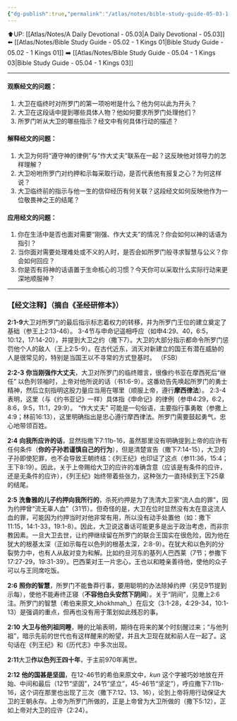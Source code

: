 ```yaml
---
{"dg-publish":true,"permalink":"/atlas/notes/bible-study-guide-05-03-1-kings-02-01-12/","noteIcon":""}
---
```


⬆️UP: [[Atlas/Notes/A Daily Devotional - 05.03\|A Daily Devotional - 05.03]]
⬅️ [[Atlas/Notes/Bible Study Guide - 05.02 - 1 Kings 01\|Bible Study Guide - 05.02 - 1 Kings 01]]
➡️ [[Atlas/Notes/Bible Study Guide - 05.04 - 1 Kings 03\|Bible Study Guide - 05.04 - 1 Kings 03]] 

---

#### 观察经文的问题：
1. 大卫在临终时对所罗门的第一项吩咐是什么？他为何以此为开头？
2. 大卫在这段话中提到哪些具体人物？他如何要求所罗门处理他们？
3. 所罗门听从大卫的哪些指示？经文中有何具体行动的描述？

#### 解释经文的问题：
1. 大卫为何将“遵守神的律例”与“作大丈夫”联系在一起？这反映他对领导力的怎样理解？
2. 大卫吩咐所罗门对约押和示每采取行动，是否代表他有报复之心？为何这样说？
3. 大卫临终前的指示与他一生的信仰经历有何关联？这段经文如何反映他作为一位敬畏神之王的结尾？

#### 应用经文的问题：
1. 你在生活中是否也面对需要“刚强、作大丈夫”的情况？你会如何以神的话语为指引？
2. 当你面对需要处理难处或不义的人时，是否会如所罗门般寻求智慧与公义？你会如何回应？
3. 你是否有将神的话语置于生命核心的习惯？今天你可以采取什么实际行动来更深地顺服神？


---
### 【经文注释】（摘自《圣经研修本》）

**2:1-9**大卫对所罗门的最后指示标志着权力的转移，并为所罗门王位的建立奠定了基础（参王上2:13-46）。 3-4节与申命记遥相呼应（如申4:29、40，6:5，10:12，17:14-20），并提到大卫之约（撒下7）。大卫的大部分指示都命令所罗门惩罚他个人的敌人（王上2:5-9）。在古代近东，消灭对新建立的国王有潜在威胁的人是很常见的，特别是当国王以不寻常的方式登基时。 （FSB）

**2:2-3** **你当刚强作大丈夫**，大卫对所罗门的临终赠言，很像约书亚在摩西死后“继任” 以色列领袖时，上帝对他所说的话（书1:6-9）。这番劝告先唤起所罗门的勇士精神，然后立刻指明这股力量应当用在哪里（顺服上帝，遵行**摩西律法**）。 2:3-4表明，这里（与《约书亚记》一样）具体指《申命记》的律例（参申4:29，6:2，8:6，9:5，11:1，29:9）。 “作大丈夫” 可能是一句俗语，主要指行事勇敢（参撒上4:9；林前16:13），这里明确指出是忠心遵行摩西律法。所罗门需要鼓起勇气，忠心地带领百姓。

**2:4** **向我所应许的话**，显然指撒下7:11b-16，虽然那里没有明确提到上帝的应许有任何条件（**你的子孙若谨慎自己的行为**），但是清楚宣告（撒下7:14-15），大卫的子孙即使犯罪，也不会导致王朝终结：《列王纪》也印证了这点（参11:36，15:4；王下8:19）。因此，关于上帝赐给大卫的应许的准确含意（应该是有条件的应许，还是无条件的应许），《列王纪》始终带着些张力，这种张力一直持续到王下25章的结尾。

**2:5** **洗鲁雅的儿子约押向我所行的**，杀死约押是为了洗清大卫家“流人血的罪”，因为约押曾“流无辜人血”（31节）。但奇怪的是，大卫在位时显然没有太在意这流人血的罪，可能因为约押当时对他非常有用，所以没有动手处置他（如：撒下11:15，14:1-33，19:1-8）。因此，大卫说这番话可能更多是出于政治考虑，而非宗教因素。一旦大卫去世，让约押继续留在所罗门的联合王国实在很危险，因为他在犹大的根基太深（正如示每在以色列的根基太深，2:8-9）。在犹大和以色列的分裂势力中，也有人从敌对变为和解。比如约旦河东的基列人巴西莱（7节；参撒下17:27-29，19:31-39）。巴西莱对王一片忠心，王也以和睦亲善待他，使他的众子可以与王同席吃饭。

**2:6** **照你的智慧**，所罗门不能鲁莽行事，要用聪明的办法除掉约押（另见9节提到示每），使他不能寿终正寝（**不容他白头安然下阴间**）。关于“阴间”，见撒上2:6注。所罗门的智慧（希伯来原文_khokhmah_）在后文（3:1-28，4:29-34，10:1-13）是强调的重点，但再也没有用于策划如此残忍的事。

**2:10** **大卫与他列祖同睡**，睡的比喻表明，期待在将来的某个时刻醒过来；“与他列祖”，暗示先前的世代也有这样醒来的盼望，并且大卫现在就和前人在一起了。这句话在《列王纪》和《历代志》中多次出现。

**2:11**大卫**作以色列王四十年**，于主前970年离世。

**2:12** **他的国甚是坚固**，在12-46节的希伯来原文中，_kun_ 这个字被巧妙地放在开始、中间和最后（12节“坚固”，24节“坚立”，45-46节“坚定”），呼应撒下7:11b-16，这个词在那里也出现了三次（撒下7:12、13、16），论到上帝将用行动保证大卫的王朝永存。上帝为所罗门所做的，正是上帝曾为大卫所做的（撒下5:12），正如上帝对大卫的应许（2:24）。
